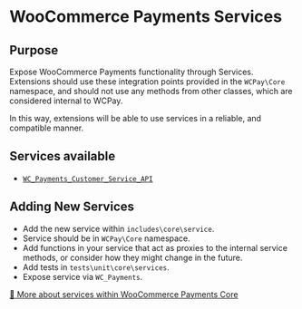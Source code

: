# WooCommerce Payments Services

## Purpose

Expose WooCommerce Payments functionality through Services. Extensions should use these integration points provided in the `WCPay\Core` namespace, and should not use any methods from other classes, which are considered internal to WCPay. 

In this way, extensions will be able to use services in a reliable, and compatible manner. 

## Services available

- [`WC_Payments_Customer_Service_API`](customer-service.md)

## Adding New Services

- Add the new service within `includes\core\service`.
- Service should be in `WCPay\Core` namespace.
- Add functions in your service that act as proxies to the internal service methods, or consider how they might change in the future.
- Add tests in `tests\unit\core\services`.
- Expose service via `WC_Payments`.

[🔗 More about services within WooCommerce Payments Core](../CONTRIBUTING.md)
